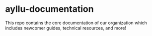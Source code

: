 # ayllu-documentation
This repo contains the core documentation of our organization which includes newcomer guides, technical resources, and more!
